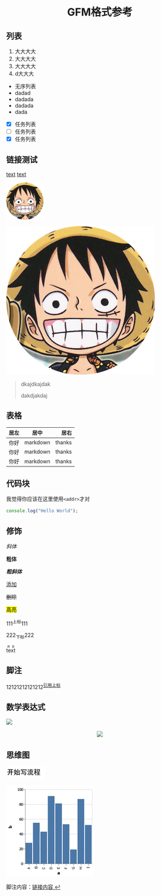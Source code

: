   
<center><h1>GFM格式参考</h1></center>
  
  
##  列表
  
1. 大大大大
2. 大大大大
3. 大大大大
4. d大大大
  
- 无序列表
- dadad
- dadada
- dadada
- dada
  
- [x] 任务列表
- [ ] 任务列表
- [x] 任务列表
  
##  链接测试
  
[text](https://www.baidu.com )
[text][baidu]
  
[baidu]:https://www.baidu.com
  
<img src="gfmimg/lala.png"  width="100px"  height="100px"  title="title"  alt="alt" >
  
![alt](./gfmimg/lala.png )
  
> dkajdkajdak
> 
> dakdjakdaj
  
##  表格
  
居左|居中|居右
:--|:--:|--:
你好|markdown|thanks
你好|markdown|thanks
你好|markdown|thanks
  
##  代码块
  
我觉得你应该在这里使用`<addr>`才对
```javascript
console.log("Hello World");
```
  
##  修饰
  
*斜体*
  
**粗体**
  
***粗斜体***
  
<ins>添加</ins>
  
<del>删除</del>
  
<mark>高亮</mark>
  
111<sup>上标</sup>111
  
222<sub>下标</sub>222
  
<ruby>text<rp>(</rp><rt>拼音</rt><rp>)</rp></ruby>
  
##  脚注
  
12121212121212<sup><a id="a1" href="#a2">引用上标</a></sup>
  
  
##  数学表达式
  
<img src="https://latex.codecogs.com/gif.latex?f(x)%20=%20sin(x)%20+12"/>
  
  
  
<p align="center"><img src="https://latex.codecogs.com/gif.latex?J(&#x5C;theta)%20=%20&#x5C;frac{1}{2m}&#x5C;sum_{i%20=%200}%20&lt;sup&gt;m(y&lt;&#x2F;sup&gt;i%20-%20h_&#x5C;theta%20(x&lt;sup&gt;i))&lt;&#x2F;sup&gt;2"/></p>  
  
  
##  思维图
  

![](gfmimg/1fda6ad737130059b02bc389d9f5a3cf0.png?0.877351456273624)  
  
  

![](gfmimg/1fda6ad737130059b02bc389d9f5a3cf1.png?0.8075625533444895)  
  
  
<p id="a2">脚注内容：<a href="http://www.baidu.com">链接内容 </a><a href="#a1">↩︎</a></p>
